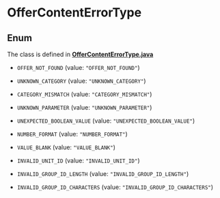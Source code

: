 

# OfferContentErrorType

## Enum

The class is defined in **[OfferContentErrorType.java](../../src/main/java/org/openapitools/model/OfferContentErrorType.java)**


* `OFFER_NOT_FOUND` (value: `"OFFER_NOT_FOUND"`)

* `UNKNOWN_CATEGORY` (value: `"UNKNOWN_CATEGORY"`)

* `CATEGORY_MISMATCH` (value: `"CATEGORY_MISMATCH"`)

* `UNKNOWN_PARAMETER` (value: `"UNKNOWN_PARAMETER"`)

* `UNEXPECTED_BOOLEAN_VALUE` (value: `"UNEXPECTED_BOOLEAN_VALUE"`)

* `NUMBER_FORMAT` (value: `"NUMBER_FORMAT"`)

* `VALUE_BLANK` (value: `"VALUE_BLANK"`)

* `INVALID_UNIT_ID` (value: `"INVALID_UNIT_ID"`)

* `INVALID_GROUP_ID_LENGTH` (value: `"INVALID_GROUP_ID_LENGTH"`)

* `INVALID_GROUP_ID_CHARACTERS` (value: `"INVALID_GROUP_ID_CHARACTERS"`)



